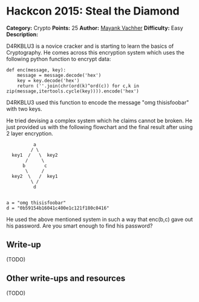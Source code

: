# Hackcon 2015: Steal the Diamond

**Category:** Crypto
**Points:** 25
**Author:** [Mayank Vachher](https://github.com/mvachher)
**Difficulty:** Easy
**Description:** 

D4RKBLU3 is a novice cracker and is starting to learn the basics of Cryptography.
He comes across this encryption system which uses the following python function to encrypt data:

    def enc(message, key):
        message = message.decode('hex')
        key = key.decode('hex')
        return (''.join(chr(ord(k)^ord(c)) for c,k in zip(message,itertools.cycle(key)))).encode('hex')

D4RKBLU3 used this function to encode the message "omg thisisfoobar" with two keys.

He tried devising a complex system which he claims cannot be broken.
He just provided us with the following flowchart and the final result after using 2 layer encryption.
    
              a
             / \
      key1  /   \  key2
           /     \
          b       c
           \     /
      key2  \   /  key1
             \ /
              d
    

    a = "omg thisisfoobar"
    d = "0b59154b16041c400e1c121f180c0416"

He used the above mentioned system in such a way that enc(b,c) gave out his password. Are you smart enough to find his password?

## Write-up

(TODO)

## Other write-ups and resources

(TODO)
